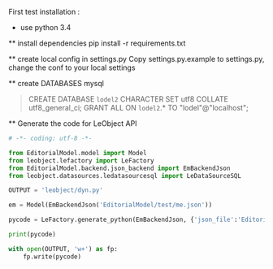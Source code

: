 First test installation :

- use python 3.4

** install dependencies
  pip install -r requirements.txt

** create local config in settings.py
Copy settings.py.example to settings.py, change the conf to your local settings

** create DATABASES
  mysql
  > CREATE DATABASE `lodel2`  CHARACTER SET utf8 COLLATE utf8_general_ci;
  > GRANT ALL ON `lodel2`.* TO "lodel"@"localhost";

** Generate the code for LeObject API

```python
# -*- coding: utf-8 -*-

from EditorialModel.model import Model
from leobject.lefactory import LeFactory
from EditorialModel.backend.json_backend import EmBackendJson
from leobject.datasources.ledatasourcesql import LeDataSourceSQL

OUTPUT = 'leobject/dyn.py'

em = Model(EmBackendJson('EditorialModel/test/me.json'))

pycode = LeFactory.generate_python(EmBackendJson, {'json_file':'EditorialModel/test/me.json'}, LeDataSourceSQL, {})

print(pycode)

with open(OUTPUT, 'w+') as fp:
    fp.write(pycode)
```
